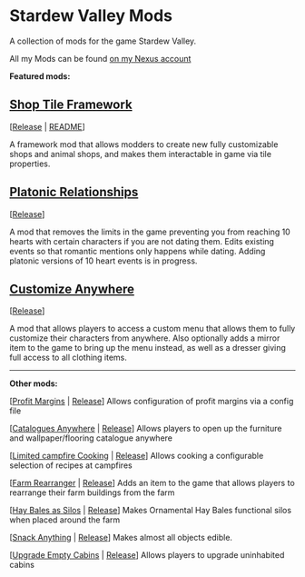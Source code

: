 # Stardew Valley Mods
A collection of mods for the game Stardew Valley.

All my Mods can be found [on my Nexus account](https://www.nexusmods.com/stardewvalley/users/3590100?tab=user+files)

**Featured mods:**

## [Shop Tile Framework](https://github.com/ChroniclerCherry/stardew-valley-mods/tree/master/ShopTileFramework)
[[Release](https://www.nexusmods.com/stardewvalley/mods/5005) | [README](https://github.com/ChroniclerCherry/stardew-valley-mods/blob/master/ShopTileFramework/README.md)]

A framework mod that allows modders to create new fully customizable shops and animal shops, and makes them interactable in game via tile properties.

## [Platonic Relationships](https://github.com/ChroniclerCherry/stardew-valley-mods/tree/master/PlatonicRelationships)
[[Release](https://www.nexusmods.com/stardewvalley/mods/4668)]

A mod that removes the limits in the game preventing you from reaching 10 hearts with certain characters if you are not dating them. Edits existing events so that romantic mentions only happens while dating. Adding platonic versions of 10 heart events is in progress.

## [Customize Anywhere](https://github.com/ChroniclerCherry/stardew-valley-mods/tree/master/CustomizeAnywhere)
[[Release](https://www.nexusmods.com/stardewvalley/mods/4734)]

A mod that allows players to access a custom menu that allows them to fully customize their characters from anywhere. Also optionally adds a mirror item to the game to bring up the menu instead, as well as a dresser giving full access to all clothing items.

---

**Other mods:**

[[Profit Margins](https://github.com/ChroniclerCherry/stardew-valley-mods/tree/master/ProfitMargins) | [Release](https://www.nexusmods.com/stardewvalley/mods/4663)] Allows configuration of profit margins via a config file

[[Catalogues Anywhere](https://github.com/ChroniclerCherry/stardew-valley-mods/tree/master/CataloguesAnywhere) | [Release](https://www.nexusmods.com/stardewvalley/mods/4949)] Allows players to open up the furniture and wallpaper/flooring catalogue anywhere

[[Limited campfire Cooking](https://github.com/ChroniclerCherry/stardew-valley-mods/tree/master/LimitedCampfireCooking) | [Release](https://www.nexusmods.com/stardewvalley/mods/4971)] Allows cooking a configurable selection of recipes at campfires

[[Farm Rearranger](https://github.com/ChroniclerCherry/stardew-valley-mods/tree/master/FarmRearranger) | [Release](https://www.nexusmods.com/stardewvalley/mods/5142)] Adds an item to the game that allows players to rearrange their farm buildings from the farm

[[Hay Bales as Silos](https://github.com/ChroniclerCherry/stardew-valley-mods/tree/master/HayBalesSilo) | [Release](https://www.nexusmods.com/stardewvalley/mods/5151)] Makes Ornamental Hay Bales functional silos when placed around the farm

[[Snack Anything](https://github.com/ChroniclerCherry/stardew-valley-mods/tree/master/SnackEverything) | [Release](https://www.nexusmods.com/stardewvalley/mods/5196)] Makes almost all objects edible.

[[Upgrade Empty Cabins](https://github.com/ChroniclerCherry/stardew-valley-mods/tree/master/UpgradeEmptyCabins) | [Release](https://www.nexusmods.com/stardewvalley/mods/5253)] Allows players to upgrade uninhabited cabins

